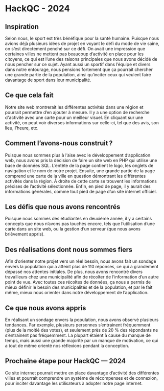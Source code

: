 # HackQC - 2024
## Inspiration
Selon nous, le sport est très bénéfique pour la santé humaine. Puisque nous avions déjà plusieurs idées de projet en voyant le défi du mode de vie saine, on s’est directement penché sur ce défi. On avait une impression que certaines villes ne mettent pas beaucoup d’activité en place pour les citoyens, ce qui est l’une des raisons principales que nous avons décidé de nous pencher sur ce sujet. Ayant aussi un sportif dans l’équipe et divers dans notre entourage, nous pensions fortement que ça pourrait chercher une grande partie de la population, ainsi qu’inciter ceux qui veulent faire davantage de sport dans leur municipalité.
## Ce que cela fait
Notre site web montrerait les différentes activités dans une région et pourrait permettre d’en ajouter à mesure. Il y a une option de recherche d'activité avec une carte pour un meilleur visuel. En cliquant sur une activité, on peut voir diverses informations sur celle-ci, tel que des avis, son lieu, l’heure, etc.
## Comment l’avons-nous construit ?
Puisque nous sommes plus à l’aise avec le développement d’application web, nous avons pris la décision de faire un site web en PHP qui utilise une base de données SQL. L’entête de la page contient le logo, les onglets de navigation et le nom de notre projet. Ensuite, une grande partie de la page comprend une carte de la ville en question démontrant les différentes activités dans la région. À droite de cette carte se trouvent les informations précises de l’activité sélectionnée. Enfin, en pied de page, il y aurait des informations générales, comme tout pied de page d’un site internet officiel.
## Les défis que nous avons rencontrés
Puisque nous sommes des étudiantes en deuxième année, il y a certains concepts que nous n’avons pas touchés encore, tels que l’utilisation d’une carte dans un site web, ou la gestion d’un serveur (que nous avons brièvement appris).
## Des réalisations dont nous sommes fiers
Afin d’orienter notre projet vers un réel besoin, nous avons fait un sondage envers la population qui a atteint plus de 110 réponses, ce qui a grandement dépassé nos attentes initiales. De plus, nous avons rencontré divers travailleurs chez une municipalité afin de récolter de l’information d’un autre point de vue. Avec toutes ces récoltes de données, ça nous a permis de mieux définir le besoin des municipalités et de la population, et par le fait même, mieux nous orienter dans notre développement de l’application.
## Ce que nous avons appris
En réalisant un sondage envers la population, nous avons observé plusieurs tendances. Par exemple, plusieurs personnes s’entrainent fréquemment (plus de la moitié des votes), et seulement près de 20 % des répondants ne s’entrainent pas fréquemment. La plupart étaient à cause du manque de temps, mais aussi une grande majorité par un manque de motivation, ce qui a tout de même orienté nos réflexions pendant la conception.
## Prochaine étape pour HackQC — 2024
Ce site internet pourrait mettre en place davantage d’activité des différentes villes et pourrait comprendre un système de récompenses et de connexion, pour inciter davantage les utilisateurs à adopter notre page internet.